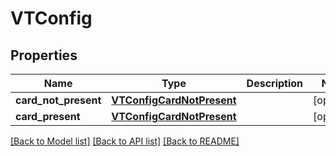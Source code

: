 # VTConfig

## Properties
Name | Type | Description | Notes
------------ | ------------- | ------------- | -------------
**card_not_present** | [**VTConfigCardNotPresent**](VTConfigCardNotPresent.md) |  | [optional] 
**card_present** | [**VTConfigCardNotPresent**](VTConfigCardNotPresent.md) |  | [optional] 

[[Back to Model list]](../README.md#documentation-for-models) [[Back to API list]](../README.md#documentation-for-api-endpoints) [[Back to README]](../README.md)



